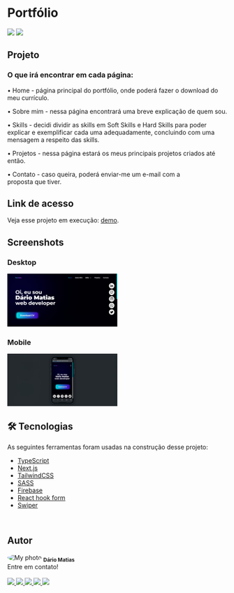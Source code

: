 # Portfólio

<div style="display: inline_block">
  <img src="https://img.shields.io/badge/license-mit-green" />
  <img src="https://img.shields.io/badge/status%20-active-blue" />
</div>

## Projeto

### O que irá encontrar em cada página:

<p>
• Home - página principal do portfólio, onde poderá fazer o download do meu currículo.
<p>
• Sobre mim - nessa página encontrará uma breve explicação de quem sou.
<p>
• Skills - decidi dividir as skills em Soft Skills e Hard Skills para poder explicar e exemplificar cada uma adequadamente, concluindo com uma mensagem a respeito das skills.
<p>
• Projetos - nessa página estará os meus principais projetos criados até então.
<p>
• Contato - caso queira, poderá enviar-me um e-mail com a proposta que tiver.
<p>

## Link de acesso
Veja esse projeto em execução: [demo](https://portfolio-dales10.vercel.app/).

## Screenshots
<h3>Desktop</h3>
<img style="width: 50%" src="./screenshots/desktop.png" alt="My photo"/>
<h3>Mobile</h3>
<img style="width: 50%;" src="./screenshots/mobile.png" width="100px;" alt="My photo"/>


## 🛠 Tecnologias

As seguintes ferramentas foram usadas na construção desse projeto:

- [TypeScript](https://www.typescriptlang.org/)
- [Next.js](https://nextjs.org/)
- [TailwindCSS](https://tailwindcss.com/)
- [SASS](https://sass-lang.com/)
- [Firebase](https://firebase.google.com/)
- [React hook form](https://react-hook-form.com/api/useform/)
- [Swiper](https://swiperjs.com/)

<br />

## Autor

<img style="border-radius: 50%;" src="./assets/my-photo" width="100px;" alt="My photo"/>

<sub>
  <b>Dário Matias</b>
</sub>

<br/>
Entre em contato!
<br/>
<br/>

<a href="https://www.linkedin.com/in/d%C3%A1rio-matias-dales-gamma-587785243/" target="_blank">
  <img src="https://img.shields.io/badge/LinkedIn-0077B5?style=for-the-badge&logo=linkedin&logoColor=white" />
</a>

<a href="https://www.instagram.com/dario_delta10/?theme=dark" target="_blank">
  <img src="https://img.shields.io/badge/-Instagram-%23E4405F?style=for-the-badge&logo=instagram&logoColor=white" />
</a>

<a href="https://wa.me/5583986404371">
  <img src="https://img.shields.io/badge/WhatsApp-25D366?style=for-the-badge&logo=whatsapp&logoColor=white" />
</a>

<a href="https://twitter.com/matiasdario752" target="_blank">
  <img src="https://img.shields.io/badge/Twitter-1DA1F2?style=for-the-badge&logo=twitter&logoColor=white" />
</a>

<a href="https://portfolio-dales10.vercel.app/" target="_blank">
  <img src="https://img.shields.io/badge/website-000000?style=for-the-badge&logo=About.me&logoColor=white" />
</a>